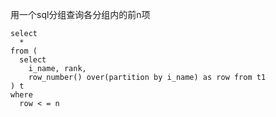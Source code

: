 用一个sql分组查询各分组内的前n项

```
select 
  * 
from (
  select 
    i_name, rank, 
    row_number() over(partition by i_name) as row from t1
) t
where 
  row < = n
```
